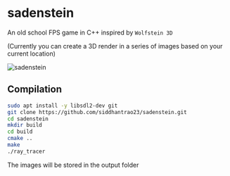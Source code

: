 # sadenstein  
  
An old school FPS game in C++ inspired by `Wolfstein 3D`
  
(Currently you can create a 3D render in a series of images based on your current location)  
  
![sadenstein](https://user-images.githubusercontent.com/44816445/78461021-850b8580-76e3-11ea-9717-394c219b8fc9.png)
  
## Compilation
```sh
sudo apt install -y libsdl2-dev git
git clone https://github.com/siddhantrao23/sadenstein.git
cd sadenstein
mkdir build
cd build
cmake ..
make
./ray_tracer
```
The images will be stored in the output folder
